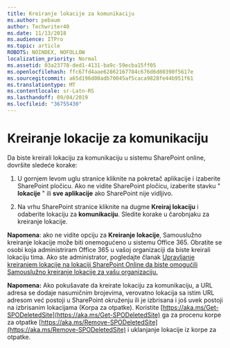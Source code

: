 ```yaml
---
title: Kreiranje lokacije za komunikaciju
ms.author: pebaum
author: Techwriter40
ms.date: 11/13/2018
ms.audience: ITPro
ms.topic: article
ROBOTS: NOINDEX, NOFOLLOW
localization_priority: Normal
ms.assetid: 03a23778-ded1-4131-ba9c-59ecba15ff05
ms.openlocfilehash: ffc67fd4aae62862167784c676d6d80390f5617e
ms.sourcegitcommit: a65d196d00adb70045af5caca9828fe44b951f61
ms.translationtype: MT
ms.contentlocale: sr-Latn-RS
ms.lasthandoff: 09/04/2019
ms.locfileid: "36755430"
---
```

# <a name="create-a-communication-site"></a>Kreiranje lokacije za komunikaciju

Da biste kreirali lokaciju za komunikaciju u sistemu SharePoint online, dovršite sledeće korake: 
  
1. U gornjem levom uglu stranice kliknite na pokretač aplikacije i izaberite SharePoint pločicu. Ako ne vidite SharePoint pločicu, izaberite stavku " **lokacije** " ili **sve aplikacije** ako SharePoint nije vidljivo. 
    
2. Na vrhu SharePoint stranice kliknite na dugme **Kreiraj lokaciju** i odaberite lokaciju za **komunikaciju**. Sledite korake u čarobnjaku za kreiranje lokacije. 
    
 **Napomena**: ako ne vidite opciju za **Kreiranje lokacije**, Samouslužno kreiranje lokacije može biti onemogućeno u sistemu Office 365. Obratite se osobi koja administriram Office 365 u vašoj organizaciji da biste kreirali lokaciju tima. Ako ste administrator, pogledajte članak [Upravljanje kreiranjem lokacije na lokaciji SharePoint Online da biste omogućili Samouslužno kreiranje lokacije za vašu organizaciju.](https://go.microsoft.com/fwlink/?linkid=2018780)
  
 **Napomena:** Ako pokušavate da kreirate lokaciju za komunikaciju, a URL adresa se dodaje nasumičnim brojevima, verovatno lokacija sa istim URL adresom već postoji u SharePoint okruženju ili je izbrisana i još uvek postoji na izbrisanim lokacijama (Korpa za otpatke). Koristite [https://aka.ms/Get-SPODeletedSite](https://aka.ms/Get-SPODeletedSite) ga za procenu korpe za otpatke [https://aka.ms/Remove-SPODeletedSite](https://aka.ms/Remove-SPODeletedSite) i uklanjanje lokacije iz korpe za otpatke. 
  

